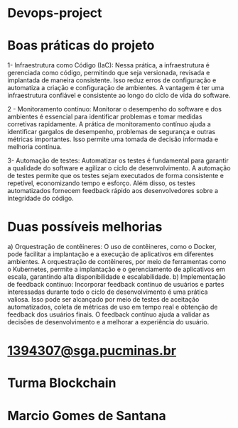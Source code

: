 # Devops-project
# Boas práticas do projeto

1-  Infraestrutura como Código (IaC): Nessa prática, a infraestrutura é gerenciada como código, permitindo que seja versionada, revisada e implantada de maneira consistente. Isso reduz erros de configuração e automatiza a criação e configuração de ambientes. A vantagem é ter uma infraestrutura confiável e consistente ao longo do ciclo de vida do software.

2 - Monitoramento contínuo: Monitorar o desempenho do software e dos ambientes é essencial para identificar problemas e tomar medidas corretivas rapidamente. A prática de monitoramento contínuo ajuda a identificar gargalos de desempenho, problemas de segurança e outras métricas importantes. Isso permite uma tomada de decisão informada e melhoria contínua.

3-  Automação de testes: Automatizar os testes é fundamental para garantir a qualidade do software e agilizar o ciclo de desenvolvimento. A automação de testes permite que os testes sejam executados de forma consistente e repetível, economizando tempo e esforço. Além disso, os testes automatizados fornecem feedback rápido aos desenvolvedores sobre a integridade do código.

# Duas possíveis melhorias

a) Orquestração de contêineres: O uso de contêineres, como o Docker, pode facilitar a implantação e a execução de aplicativos em diferentes ambientes. A orquestração de contêineres, por meio de ferramentas como o Kubernetes, permite a implantação e o gerenciamento de aplicativos em escala, garantindo alta disponibilidade e escalabilidade.
b) Implementação de feedback contínuo: Incorporar feedback contínuo de usuários e partes interessadas durante todo o ciclo de desenvolvimento é uma prática valiosa. Isso pode ser alcançado por meio de testes de aceitação automatizados, coleta de métricas de uso em tempo real e obtenção de feedback dos usuários finais. O feedback contínuo ajuda a validar as decisões de desenvolvimento e a melhorar a experiência do usuário.

# 1394307@sga.pucminas.br
# Turma Blockchain
# Marcio Gomes de Santana

